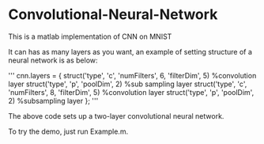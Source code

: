 # Convolutional-Neural-Network
This is a matlab implementation of CNN on MNIST

It can has as many layers as you want, an example of setting structure of a neural network is as below:

'''
cnn.layers = {
    struct('type', 'c', 'numFilters', 6, 'filterDim', 5) %convolution layer
    struct('type', 'p', 'poolDim', 2) %sub sampling layer
    struct('type', 'c', 'numFilters', 8, 'filterDim', 5) %convolution layer
    struct('type', 'p', 'poolDim', 2) %subsampling layer
};
'''

The above code sets up  a two-layer convolutional neural network.

To try the demo, just run Example.m.
